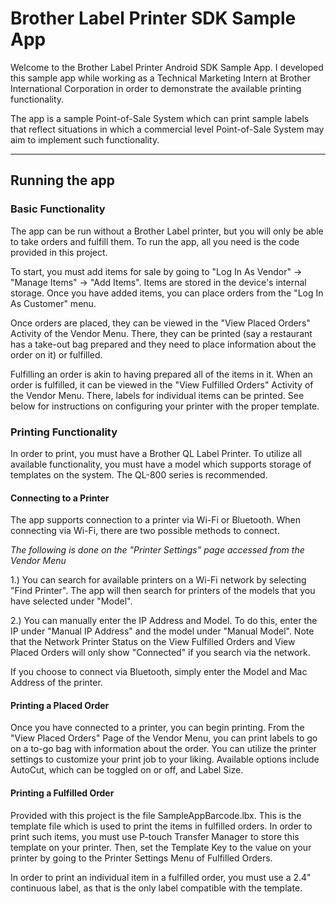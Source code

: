 # Brother Label Printer SDK Sample App
Welcome to the Brother Label Printer Android SDK Sample App.
I developed this sample app while working as a Technical Marketing Intern at Brother International
Corporation in order to demonstrate the available printing functionality.

The app is a sample Point-of-Sale System which can print sample labels that reflect situations in which
a commercial level Point-of-Sale System may aim to implement such functionality.

---
## Running the app

### Basic Functionality

The app can be run without a Brother Label printer, but you will only be able to take orders and fulfill them.
To run the app, all you need is the code provided in this project.

To start, you must add items for sale by going to "Log In As Vendor" -> "Manage Items" -> "Add Items".
Items are stored in the device's internal storage.
Once you have added items, you can place orders from the "Log In As Customer" menu.

Once orders are placed, they can be viewed in the "View Placed Orders" Activity of the Vendor Menu.
There, they can be printed (say a restaurant has a take-out bag prepared and they need to place
information about the order on it) or fulfilled.

Fulfilling an order is akin to having prepared all of the items in it. When an order is fulfilled,
it can be viewed in the "View Fulfilled Orders" Activity of the Vendor Menu. There, labels for individual
items can be printed. See below for instructions on configuring your printer with the proper template.

### Printing Functionality

In order to print, you must have a Brother QL Label Printer. To utilize all available functionality,
you must have a model which supports storage of templates on the system. The QL-800 series is recommended.

#### Connecting to a Printer

The app supports connection to a printer via Wi-Fi or Bluetooth. When connecting via Wi-Fi, there are
two possible methods to connect.

_The following is done on the "Printer Settings" page accessed from the Vendor Menu_

1.) You can search for available printers on a Wi-Fi network by selecting "Find Printer". The app
will then search for printers of the models that you have selected under "Model".

2.) You can manually enter the IP Address and Model. To do this, enter the IP under "Manual IP Address"
and the model under "Manual Model". Note that the Network Printer Status on the View Fulfilled Orders
and View Placed Orders will only show "Connected" if you search via the network.

If you choose to connect via Bluetooth, simply enter the Model and Mac Address of the printer.

#### Printing a Placed Order

Once you have connected to a printer, you can begin printing. From the "View Placed Orders" Page of the
Vendor Menu, you can print labels to go on a to-go bag with information about the order. You can utilize
the printer settings to customize your print job to your liking. Available options include AutoCut, which
can be toggled on or off, and Label Size.

#### Printing a Fulfilled Order

Provided with this project is the file SampleAppBarcode.lbx. This is the template file which is used to print
the items in fulfilled orders. In order to print such items, you must use P-touch Transfer Manager to
store this template on your printer. Then, set the Template Key to the value on your printer by going to the
Printer Settings Menu of Fulfilled Orders.

In order to print an individual item in a fulfilled order, you must use a 2.4" continuous label, as
that is the only label compatible with the template.
